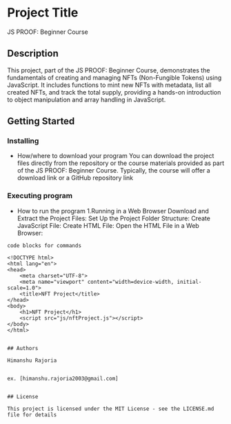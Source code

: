 # Project Title

JS PROOF: Beginner Course

## Description
This project, part of the JS PROOF: Beginner Course,
demonstrates the fundamentals of creating and managing NFTs (Non-Fungible Tokens) using JavaScript.
It includes functions to mint new NFTs with metadata, list all created NFTs, 
and track the total supply, providing a hands-on introduction to object manipulation and array handling in JavaScript.


## Getting Started

### Installing

* How/where to download your program
 You can download the project files directly from the repository or the course materials provided as part of the JS PROOF: Beginner Course.
  Typically, the course will offer a download link or a GitHub repository link


### Executing program

* How to run the program
  1.Running in a Web Browser
Download and Extract the Project Files:
Set Up the Project Folder Structure:
Create JavaScript File:
Create HTML File:
Open the HTML File in a Web Browser:
```
code blocks for commands

<!DOCTYPE html>
<html lang="en">
<head>
    <meta charset="UTF-8">
    <meta name="viewport" content="width=device-width, initial-scale=1.0">
    <title>NFT Project</title>
</head>
<body>
    <h1>NFT Project</h1>
    <script src="js/nftProject.js"></script>
</body>
</html>

```


```

## Authors

Himanshu Rajoria


ex. [himanshu.rajoria2003@gmail.com]


## License

This project is licensed under the MIT License - see the LICENSE.md file for details
